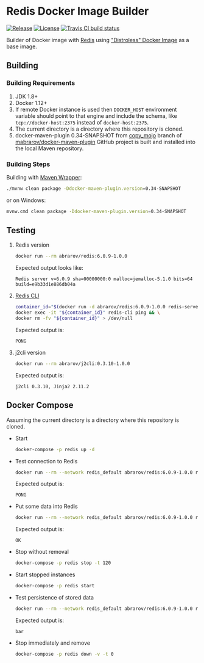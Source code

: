 # Redis Docker Image Builder

[![Release](https://img.shields.io/github/release/mabrarov/redis-builder.svg)](https://github.com/mabrarov/redis-builder/releases/latest)
[![License](https://img.shields.io/github/license/mabrarov/redis-builder)](https://github.com/mabrarov/redis-builder/tree/master/LICENSE)
[![Travis CI build status](https://travis-ci.org/mabrarov/redis-builder.svg?branch=master)](https://travis-ci.org/mabrarov/redis-builder)

Builder of Docker image with [Redis](https://github.com/redis/redis) using
["Distroless" Docker Image](https://github.com/GoogleContainerTools/distroless) as a base image.

## Building

### Building Requirements

1. JDK 1.8+
1. Docker 1.12+
1. If remote Docker instance is used then `DOCKER_HOST` environment variable should point to that
   engine and include the schema, like `tcp://docker-host:2375` instead of `docker-host:2375`.
1. The current directory is a directory where this repository is cloned.
1. docker-maven-plugin 0.34-SNAPSHOT from
   [copy_mojo](https://github.com/mabrarov/docker-maven-plugin/tree/copy_mojo) branch
   of [mabrarov/docker-maven-plugin](https://github.com/mabrarov/docker-maven-plugin) GitHub project
   is built and installed into the local Maven repository.

### Building Steps

Building with [Maven Wrapper](https://github.com/takari/maven-wrapper):

```bash
./mvnw clean package -Ddocker-maven-plugin.version=0.34-SNAPSHOT
```

or on Windows:

```bash
mvnw.cmd clean package -Ddocker-maven-plugin.version=0.34-SNAPSHOT
```

## Testing

1. Redis version

   ```bash
   docker run --rm abrarov/redis:6.0.9-1.0.0
   ```

   Expected output looks like:

   ```text
   Redis server v=6.0.9 sha=00000000:0 malloc=jemalloc-5.1.0 bits=64 build=e9b33d1e886db04a
   ```

1. [Redis CLI](https://github.com/redis/redis#playing-with-redis)

   ```bash
   container_id="$(docker run -d abrarov/redis:6.0.9-1.0.0 redis-server)" && \
   docker exec -it "${container_id}" redis-cli ping && \
   docker rm -fv "${container_id}" > /dev/null
   ```

   Expected output is:

   ```text
   PONG
   ```

1. j2cli version

   ```bash
   docker run --rm abrarov/j2cli:0.3.10-1.0.0
   ```

   Expected output is:

   ```text
   j2cli 0.3.10, Jinja2 2.11.2
   ```

## Docker Compose

Assuming the current directory is a directory where this repository is cloned.

* Start

   ```bash
   docker-compose -p redis up -d
   ```

* Test connection to Redis

   ```bash
   docker run --rm --network redis_default abrarov/redis:6.0.9-1.0.0 redis-cli -h redis ping
   ```

   Expected output is:
  
   ```text
   PONG
   ```

* Put some data into Redis

   ```bash
   docker run --rm --network redis_default abrarov/redis:6.0.9-1.0.0 redis-cli -h redis set foo bar
   ```

   Expected output is:
  
   ```text
   OK
   ```

* Stop without removal

   ```bash
   docker-compose -p redis stop -t 120
   ```

* Start stopped instances

   ```bash
   docker-compose -p redis start
   ```

* Test persistence of stored data

   ```bash
   docker run --rm --network redis_default abrarov/redis:6.0.9-1.0.0 redis-cli -h redis get foo
   ```

   Expected output is:
  
   ```text
   bar
   ```

* Stop immediately and remove

   ```bash
   docker-compose -p redis down -v -t 0
   ```

